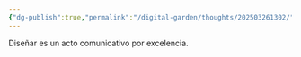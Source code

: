 ```yaml
---
{"dg-publish":true,"permalink":"/digital-garden/thoughts/202503261302/"}
---
```


Diseñar es un acto comunicativo por excelencia.
